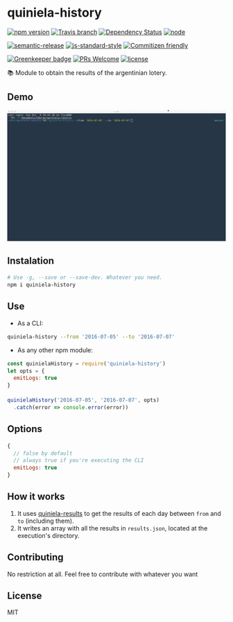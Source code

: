# quiniela-history

[![npm version](https://img.shields.io/npm/v/quiniela-history.svg)](https://www.npmjs.com/package/quiniela-history)
[![Travis branch](https://img.shields.io/travis/durancristhian/quiniela-history/master.svg?maxAge=2592000)](https://travis-ci.org/durancristhian/quiniela-history)
[![Dependency Status](https://dependencyci.com/github/durancristhian/quiniela-history/badge)](https://dependencyci.com/github/durancristhian/quiniela-history)
[![node](https://img.shields.io/node/v/quiniela-history.svg?maxAge=2592000)](https://www.npmjs.com/package/quiniela-history)

[![semantic-release](https://img.shields.io/badge/%20%20%F0%9F%93%A6%F0%9F%9A%80-semantic--release-e10079.svg)](https://github.com/semantic-release/semantic-release)
[![js-standard-style](https://img.shields.io/badge/code%20style-standard-brightgreen.svg?maxAge=2592000)](http://standardjs.com/)
[![Commitizen friendly](https://img.shields.io/badge/commitizen-friendly-brightgreen.svg)](http://commitizen.github.io/cz-cli/)

[![Greenkeeper badge](https://badges.greenkeeper.io/durancristhian/quiniela-history.svg)](https://greenkeeper.io/)
[![PRs Welcome](https://img.shields.io/badge/PRs-welcome-brightgreen.svg?maxAge=2592000)](http://makeapullrequest.com)
[![license](https://img.shields.io/github/license/mashape/apistatus.svg)](https://github.com/durancristhian/quiniela-history/blob/master/LICENSE)

:books: Module to obtain the results of the argentinian lotery.

## Demo

![quiniela-history](https://raw.githubusercontent.com/durancristhian/quiniela-history/master/images/quiniela-history-demo-3.gif)

## Instalation

```bash
# Use -g, --save or --save-dev. Whatever you need.
npm i quiniela-history
```

## Use

* As a CLI:

```bash
quiniela-history --from '2016-07-05' --to '2016-07-07'
```

* As any other npm module:

```javascript
const quinielaHistory = require('quiniela-history')
let opts = {
  emitLogs: true
}

quinielaHistory('2016-07-05', '2016-07-07', opts)
  .catch(error => console.error(error))
```

## Options

```javascript
{
  // false by default
  // always true if you're executing the CLI
  emitLogs: true
}
```

## How it works

1. It uses [quiniela-results](https://github.com/durancristhian/quiniela-results) to get the results of each day between `from` and `to` (including them).
2. It writes an array with all the results in `results.json`, located at the execution's directory.

## Contributing

No restriction at all. Feel free to contribute with whatever you want

## License

MIT
